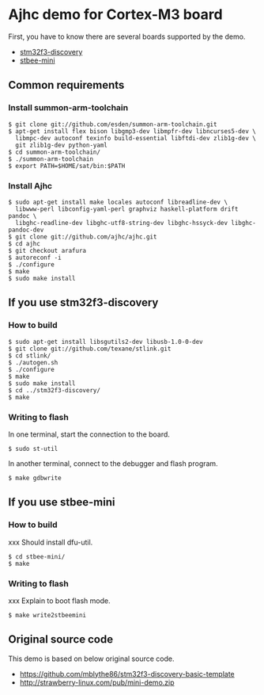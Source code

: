 # Ajhc demo for Cortex-M3 board

First, you have to know there are several boards supported by the demo.

* [stm32f3-discovery](http://www.st.com/web/en/catalog/tools/FM116/SC959/SS1532/PF254044)
* [stbee-mini](http://strawberry-linux.com/catalog/items?code=32105)

## Common requirements

### Install summon-arm-toolchain

    $ git clone git://github.com/esden/summon-arm-toolchain.git
    $ apt-get install flex bison libgmp3-dev libmpfr-dev libncurses5-dev \
      libmpc-dev autoconf texinfo build-essential libftdi-dev zlib1g-dev \
      git zlib1g-dev python-yaml
    $ cd summon-arm-toolchain/
    $ ./summon-arm-toolchain
    $ export PATH=$HOME/sat/bin:$PATH

### Install Ajhc

    $ sudo apt-get install make locales autoconf libreadline-dev \
      libwww-perl libconfig-yaml-perl graphviz haskell-platform drift pandoc \
      libghc-readline-dev libghc-utf8-string-dev libghc-hssyck-dev libghc-pandoc-dev
    $ git clone git://github.com/ajhc/ajhc.git
    $ cd ajhc
    $ git checkout arafura
    $ autoreconf -i
    $ ./configure
    $ make
    $ sudo make install

## If you use stm32f3-discovery

### How to build

    $ sudo apt-get install libsgutils2-dev libusb-1.0-0-dev
    $ git clone git://github.com/texane/stlink.git
    $ cd stlink/
    $ ./autogen.sh
    $ ./configure
    $ make
    $ sudo make install
    $ cd ../stm32f3-discovery/
    $ make

### Writing to flash

In one terminal, start the connection to the board.

    $ sudo st-util

In another terminal, connect to the debugger and flash program.

    $ make gdbwrite

## If you use stbee-mini

### How to build

xxx Should install dfu-util.

    $ cd stbee-mini/
    $ make

### Writing to flash

xxx Explain to boot flash mode.

    $ make write2stbeemini

## Original source code

This demo is based on below original source code.

* https://github.com/mblythe86/stm32f3-discovery-basic-template
* http://strawberry-linux.com/pub/mini-demo.zip
